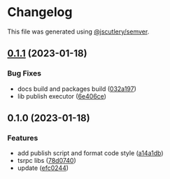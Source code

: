 # Changelog

This file was generated using [@jscutlery/semver](https://github.com/jscutlery/semver).

## [0.1.1](https://github.com/StringKe/tsrpc/compare/v0.1.0...v0.1.1) (2023-01-18)


### Bug Fixes

* docs build and packages build ([032a197](https://github.com/StringKe/tsrpc/commit/032a19759160ef3040646bc8e11c2ca41e88324d))
* lib publish executor ([6e406ce](https://github.com/StringKe/tsrpc/commit/6e406ce526a43b9003729c846abc21f73a7cc40a))

## 0.1.0 (2023-01-18)


### Features

* add publish script and format code style ([a14a1db](https://github.com/StringKe/tsrpc/commit/a14a1dbcffb8676c0fa49cc180cb0e6ec833e2e6))
* tsrpc libs ([78d0740](https://github.com/StringKe/tsrpc/commit/78d0740009435954bcdbdac5527cc38e1709ea1c))
* update ([efc0244](https://github.com/StringKe/tsrpc/commit/efc0244a6a8211a64effa1a570e0bfcd15c0d463))
